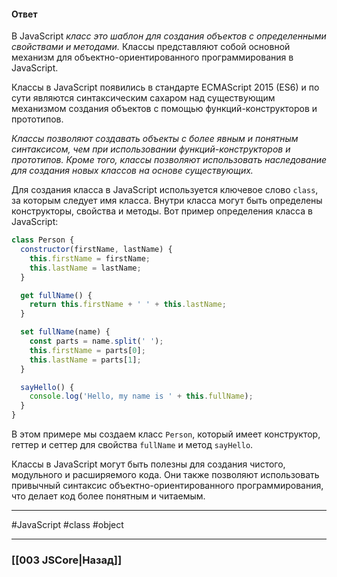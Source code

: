 #### Ответ

В JavaScript *класс это шаблон для создания объектов с определенными свойствами и методами.* Классы представляют собой основной механизм для объектно-ориентированного программирования в JavaScript.

Классы в JavaScript появились в стандарте ECMAScript 2015 (ES6) и по сути являются синтаксическим сахаром над существующим механизмом создания объектов с помощью функций-конструкторов и прототипов.

*Классы позволяют создавать объекты с более явным и понятным синтаксисом, чем при использовании функций-конструкторов и прототипов. Кроме того, классы позволяют использовать наследование для создания новых классов на основе существующих.*

Для создания класса в JavaScript используется ключевое слово `class`, за которым следует имя класса. Внутри класса могут быть определены конструкторы, свойства и методы. Вот пример определения класса в JavaScript:

```javascript
class Person {
  constructor(firstName, lastName) {
    this.firstName = firstName;
    this.lastName = lastName;
  }

  get fullName() {
    return this.firstName + ' ' + this.lastName;
  }

  set fullName(name) {
    const parts = name.split(' ');
    this.firstName = parts[0];
    this.lastName = parts[1];
  }

  sayHello() {
    console.log('Hello, my name is ' + this.fullName);
  }
}
```

В этом примере мы создаем класс `Person`, который имеет конструктор, геттер и сеттер для свойства `fullName` и метод `sayHello`.

Классы в JavaScript могут быть полезны для создания чистого, модульного и расширяемого кода. Они также позволяют использовать привычный синтаксис объектно-ориентированного программирования, что делает код более понятным и читаемым.

___
 #JavaScript #class #object

___

### [[003 JSCore|Назад]]